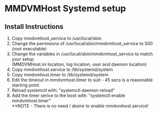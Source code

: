 MMDVMHost Systemd setup
=======================


Install Instructions
--------------------

  1. Copy mmdvmhost_service to   /usr/local/sbin
  2. Change the permisions of /usr/local/sbin/mmdvmhost_service to 500 (root executable)
  3. Change the variables in /usr/local/sbin/mmdvmhost_service to match your setup  
      (MMDVMHost.ini location, log location, user and daemon location)
  4. Copy mmdvmhost.service to   /lib/systemd/system
  5. Copy mmdvmhost.timer to     /lib/systemd/system
  6. Edit the timeout in mmdvmhost.timer to suit - 45 secs is a reasonable starting point.
  7. Reload systemctl with: "systemctl daemon-reload"
  8. Add the timer serice to the boot with: "systemctl enable mmdvmhost.timer"  
      **NOTE - There is no need / desire to enable mmdvmhost.service!

